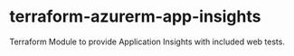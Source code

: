 # terraform-azurerm-app-insights
Terraform Module to provide Application Insights with included web tests.
